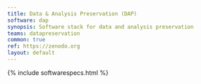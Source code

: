 ```yaml
---
title: Data & Analysis Preservation (DAP)
software: dap
synopsis: Software stack for data and analysis preservation
teams: datapreservation
common: true
ref: https://zenodo.org
layout: default
---
```


{% include softwarespecs.html %}
